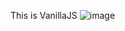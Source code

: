 This is VanillaJS
![image](https://user-images.githubusercontent.com/66376774/108198298-cde2f600-715e-11eb-8455-bbdad83a024f.png)
